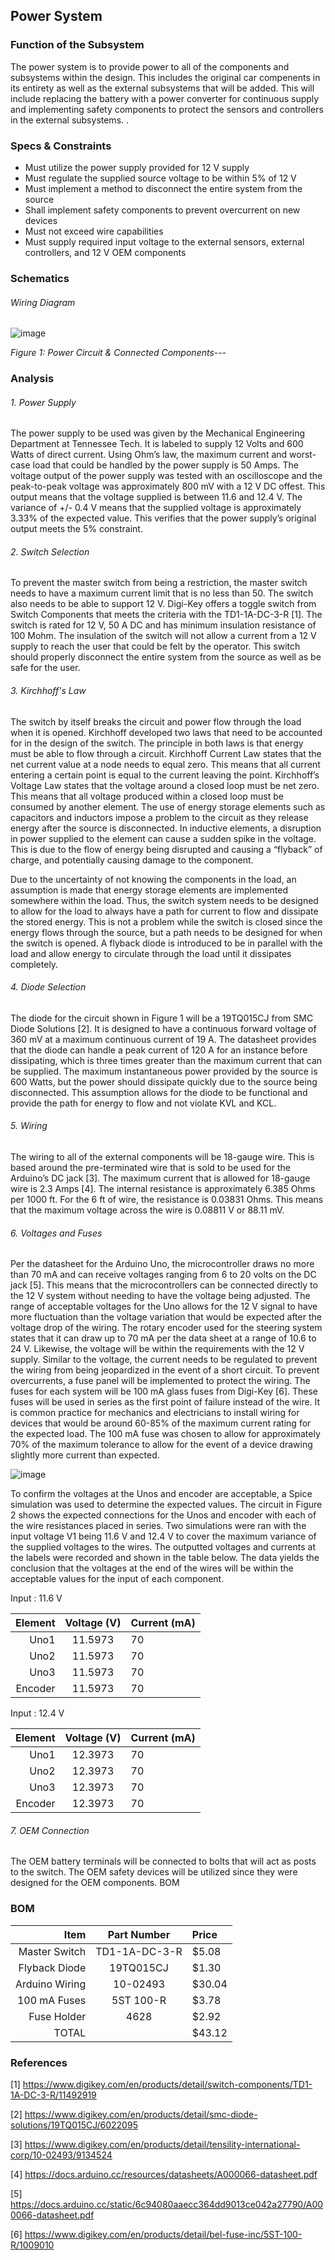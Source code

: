 Power System
-------
### Function of the Subsystem
The power system is to provide power to all of the components and subsystems within the design. This includes the original car compenents in its entirety as well as the external subsystems that will be added. This will include replacing the battery with a power converter for continuous supply and implementing safety components to protect the sensors and controllers in the external subsystems. . 

### Specs & Constraints
- Must utilize the power supply provided for 12 V supply
- Must regulate the supplied source voltage to be within 5% of 12 V
- Must implement a method to disconnect the entire system from the source
- Shall implement safety components to prevent overcurrent on new devices
- Must not exceed wire capabilities
- Must supply required input voltage to the external sensors, external controllers, and 12 V OEM components




### Schematics
###### Wiring Diagram

![image](https://user-images.githubusercontent.com/117474411/216791504-003d266e-27d4-4579-a16b-e2574ea041fc.png)


_Figure 1: Power Circuit & Connected Components_---

### Analysis
###### 1. Power Supply
The power supply to be used was given by the Mechanical Engineering Department at Tennessee Tech. It is labeled to supply 12 Volts and 600 Watts of direct current. Using Ohm’s law, the maximum current and worst-case load that could be handled by the power supply is 50 Amps. The voltage output of the power supply was tested with an oscilloscope and the peak-to-peak voltage was approximately 800 mV with a 12 V DC offest. This output means that the voltage supplied is between 11.6 and 12.4 V. The variance of +/- 0.4 V means that the supplied voltage is approximately 3.33% of the expected value. This verifies that the power supply’s original output meets the 5% constraint.  

###### 2. Switch Selection
To prevent the master switch from being a restriction, the master switch needs to have a maximum current limit that is no less than 50. The switch also needs to be able to support 12 V. Digi-Key offers a toggle switch from Switch Components that meets the criteria with the TD1-1A-DC-3-R [1]. The switch is rated for 12 V, 50 A DC and has minimum insulation resistance of 100 Mohm. The insulation of the switch will not allow a current from a 12 V supply to reach the user that could be felt by the operator. This switch should properly disconnect the entire system from the source as well as be safe for the user.

###### 3. Kirchhoff's Law
The switch by itself breaks the circuit and power flow through the load when it is opened. Kirchhoff developed two laws that need to be accounted for in the design of the switch. The principle in both laws is that energy must be able to flow through a circuit. Kirchhoff Current Law states that the net current value at a node needs to equal zero. This means that all current entering a certain point is equal to the current leaving the point. Kirchhoff’s Voltage Law states that the voltage around a closed loop must be net zero. This means that all voltage produced within a closed loop must be consumed by another element. The use of energy storage elements such as capacitors and inductors impose a problem to the circuit as they release energy after the source is disconnected. In inductive elements, a disruption in power supplied to the element can cause a sudden spike in the voltage. This is due to the flow of energy being disrupted and causing a “flyback” of charge, and potentially causing damage to the component.

Due to the uncertainty of not knowing the components in the load, an assumption is made that energy storage elements are implemented somewhere within the load. Thus, the switch system needs to be designed to allow for the load to always have a path for current to flow and dissipate the stored energy. This is not a problem while the switch is closed since the energy flows through the source, but a path needs to be designed for when the switch is opened. A flyback diode is introduced to be in parallel with the load and allow energy to circulate through the load until it dissipates completely.

###### 4. Diode Selection
The diode for the circuit shown in Figure 1 will be a 19TQ015CJ from SMC Diode Solutions [2]. It is designed to have a continuous forward voltage of 360 mV at a maximum continuous current of 19 A. The datasheet provides that the diode can handle a peak current of 120 A for an instance before dissipating, which is three times greater than the maximum current that can be supplied. The maximum instantaneous power provided by the source is 600 Watts, but the power should dissipate quickly due to the source being disconnected. This assumption allows for the diode to be functional and provide the path for energy to flow and not violate KVL and KCL.

###### 5. Wiring
The wiring to all of the external components will be 18-gauge wire. This is based around the pre-terminated wire that is sold to be used for the Arduino’s DC jack [3]. The maximum current that is allowed for 18-gauge wire is 2.3 Amps [4]. The internal resistance is approximately 6.385 Ohms per 1000 ft. For the 6 ft of wire, the resistance is 0.03831 Ohms. This means that the maximum voltage across the wire is 0.08811 V or 88.11 mV.  

###### 6. Voltages and Fuses
Per the datasheet for the Arduino Uno, the microcontroller draws no more than 70 mA and can receive voltages ranging from 6 to 20 volts on the DC jack [5]. This means that the microcontrollers can be connected directly to the 12 V system without needing to have the voltage being adjusted. The range of acceptable voltages for the Uno allows for the 12 V signal to have more fluctuation than the voltage variation that would be expected after the voltage drop of the wiring. The rotary encoder used for the steering system states that it can draw up to 70 mA per the data sheet at a range of 10.6 to 24 V. Likewise, the voltage will be within the requirements with the 12 V supply.
Similar to the voltage, the current needs to be regulated to prevent the wiring from being jeopardized in the event of a short circuit. To prevent overcurrents, a fuse panel will be implemented to protect the wiring. The fuses for each system will be 100 mA glass fuses from Digi-Key [6]. These fuses will be used in series as the first point of failure instead of the wire. It is common practice for mechanics and electricians to install wiring for devices that would be around 60-85% of the maximum current rating for the expected load.  The 100 mA fuse was chosen to allow for approximately 70% of the maximum tolerance to allow for the event of a device drawing slightly more current than expected. 

![image](https://user-images.githubusercontent.com/117474411/217126300-f78afd84-9ca5-42df-b907-6aa4385e1d3c.png)

To confirm the voltages at the Unos and encoder are acceptable, a Spice simulation was used to determine the expected values. The circuit in Figure 2 shows the expected connections for the Unos and encoder with each of the wire resistances placed in series. Two simulations were ran with the input voltage V1 being 11.6 V and 12.4 V to cover the maximum variance of the supplied voltages to the wires. The outputted voltages and currents at the labels were recorded and shown in the table below. The data yields the conclusion that the voltages at the end of the wires will be within the acceptable values for the input of each component. 

Input : 11.6 V 

| Element | Voltage (V) | Current (mA) |
|--------:|:-----------:|:-------------|
| Uno1    | 11.5973     | 70           |
| Uno2    | 11.5973     | 70           |
| Uno3    | 11.5973     | 70           |
| Encoder | 11.5973     | 70           |

Input : 12.4 V 

| Element | Voltage (V) | Current (mA) |
|--------:|:-----------:|:-------------|
| Uno1    | 12.3973     | 70           |
| Uno2    | 12.3973     | 70           |
| Uno3    | 12.3973     | 70           |
| Encoder | 12.3973     | 70           |


###### 7. OEM Connection
The OEM battery terminals will be connected to bolts that will act as posts to the switch. The OEM safety devices will be utilized since they were designed for the OEM components. 
BOM

### BOM

|Item              | Part Number   |Price   |
|-----------------:|:-------------:|:-------|
| Master Switch    | TD1-1A-DC-3-R |$5.08   |
| Flyback Diode    | 19TQ015CJ     |$1.30   |
| Arduino Wiring   | 10-02493      |$30.04  |
| 100 mA Fuses     | 5ST 100-R     |$3.78   |
| Fuse Holder      | 4628          |$2.92   |
| TOTAL            |               |$43.12  |

### References
[1] https://www.digikey.com/en/products/detail/switch-components/TD1-1A-DC-3-R/11492919

[2] https://www.digikey.com/en/products/detail/smc-diode-solutions/19TQ015CJ/6022095

[3] https://www.digikey.com/en/products/detail/tensility-international-corp/10-02493/9134524

[4] https://docs.arduino.cc/resources/datasheets/A000066-datasheet.pdf

[5] https://docs.arduino.cc/static/6c94080aaecc364dd9013ce042a27790/A000066-datasheet.pdf

[6] https://www.digikey.com/en/products/detail/bel-fuse-inc/5ST-100-R/1009010
